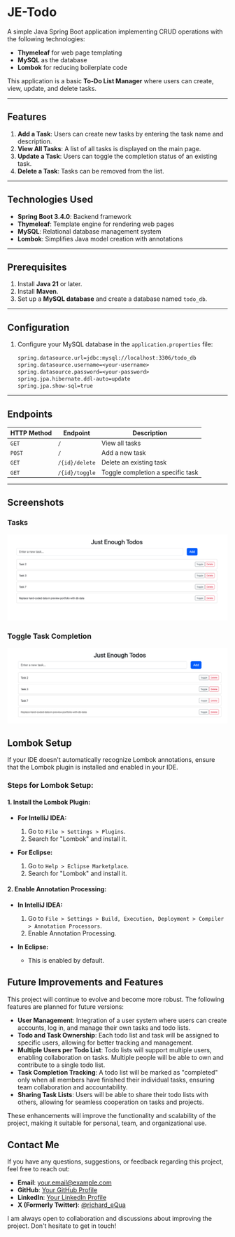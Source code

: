 # JE-Todo


A simple Java Spring Boot application implementing CRUD operations with the following technologies:

- **Thymeleaf** for web page templating
- **MySQL** as the database
- **Lombok** for reducing boilerplate code

This application is a basic **To-Do List Manager** where users can create, view, update, and delete tasks.

---

## Features
1. **Add a Task**: Users can create new tasks by entering the task name and description.
2. **View All Tasks**: A list of all tasks is displayed on the main page.
3. **Update a Task**: Users can toggle the completion status of an existing task.
4. **Delete a Task**: Tasks can be removed from the list.

---

## Technologies Used
- **Spring Boot 3.4.0**: Backend framework
- **Thymeleaf**: Template engine for rendering web pages
- **MySQL**: Relational database management system
- **Lombok**: Simplifies Java model creation with annotations

---

## Prerequisites
1. Install **Java 21** or later.
2. Install **Maven**.
3. Set up a **MySQL database** and create a database named `todo_db`.

---
## Configuration
1. Configure your MySQL database in the `application.properties` file:

   ```properties
   spring.datasource.url=jdbc:mysql://localhost:3306/todo_db
   spring.datasource.username=<your-username>
   spring.datasource.password=<your-password>
   spring.jpa.hibernate.ddl-auto=update
   spring.jpa.show-sql=true
   ```


---
## Endpoints
| **HTTP Method** | **Endpoint**       | **Description**                   |
|-----------------|--------------------|-----------------------------------|
| `GET`           | `/`                | View all tasks                    |
| `POST`          | `/`                | Add a new task                    |
| `GET`           | `/{id}/delete`     | Delete an existing task           |
| `GET`           | `/{id}/toggle` | Toggle completion a specific task |


---
## Screenshots
### Tasks
![All Tasks](images/landing.png)

### Toggle Task Completion
![All Tasks](images/completed.png)

## Lombok Setup

If your IDE doesn't automatically recognize Lombok annotations, ensure that the Lombok plugin is installed and enabled in your IDE.

### Steps for Lombok Setup:

#### 1. **Install the Lombok Plugin:**

- **For IntelliJ IDEA:**
    1. Go to `File > Settings > Plugins`.
    2. Search for "Lombok" and install it.

- **For Eclipse:**
    1. Go to `Help > Eclipse Marketplace`.
    2. Search for "Lombok" and install it.

#### 2. **Enable Annotation Processing:**

- **In IntelliJ IDEA:**
    1. Go to `File > Settings > Build, Execution, Deployment > Compiler > Annotation Processors`.
    2. Enable Annotation Processing.

- **In Eclipse:**
    - This is enabled by default.

## Future Improvements and Features

This project will continue to evolve and become more robust. The following features are planned for future versions:

- **User Management**: Integration of a user system where users can create accounts, log in, and manage their own tasks and todo lists.
- **Todo and Task Ownership**: Each todo list and task will be assigned to specific users, allowing for better tracking and management.
- **Multiple Users per Todo List**: Todo lists will support multiple users, enabling collaboration on tasks. Multiple people will be able to own and contribute to a single todo list.
- **Task Completion Tracking**: A todo list will be marked as "completed" only when all members have finished their individual tasks, ensuring team collaboration and accountability.
- **Sharing Task Lists**: Users will be able to share their todo lists with others, allowing for seamless cooperation on tasks and projects.

These enhancements will improve the functionality and scalability of the project, making it suitable for personal, team, and organizational use.

## Contact Me

If you have any questions, suggestions, or feedback regarding this project, feel free to reach out:

- **Email**: your.email@example.com
- **GitHub**: [Your GitHub Profile](https://github.com/EQua-Dev)
- **LinkedIn**: [Your LinkedIn Profile](https://www.linkedin.com/in/richard-uzor/)
- **X (Formerly Twitter)**: [@richard_eQua](https://x.com/richard_eQua)

I am always open to collaboration and discussions about improving the project. Don't hesitate to get in touch!
